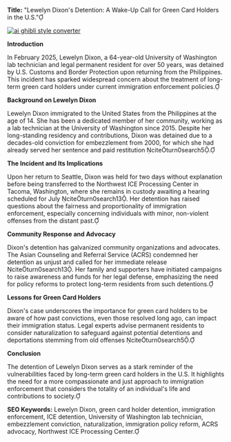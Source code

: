 **Title:** "Lewelyn Dixon's Detention: A Wake-Up Call for Green Card Holders in the U.S."

[![ai ghibli style converter](https://i.imgur.com/dwt8Y5G.gif)](https://witbeam.net/slzx)

**Introduction**

In February 2025, Lewelyn Dixon, a 64-year-old University of Washington lab technician and legal permanent resident for over 50 years, was detained by U.S. Customs and Border Protection upon returning from the Philippines. This incident has sparked widespread concern about the treatment of long-term green card holders under current immigration enforcement policies.

**Background on Lewelyn Dixon**

Lewelyn Dixon immigrated to the United States from the Philippines at the age of 14. She has been a dedicated member of her community, working as a lab technician at the University of Washington since 2015. Despite her long-standing residency and contributions, Dixon was detained due to a decades-old conviction for embezzlement from 2000, for which she had already served her sentence and paid restitution citeturn0search5.

**The Incident and Its Implications**

Upon her return to Seattle, Dixon was held for two days without explanation before being transferred to the Northwest ICE Processing Center in Tacoma, Washington, where she remains in custody awaiting a hearing scheduled for July citeturn0search13. Her detention has raised questions about the fairness and proportionality of immigration enforcement, especially concerning individuals with minor, non-violent offenses from the distant past.

**Community Response and Advocacy**

Dixon's detention has galvanized community organizations and advocates. The Asian Counseling and Referral Service (ACRS) condemned her detention as unjust and called for her immediate release citeturn0search13. Her family and supporters have initiated campaigns to raise awareness and funds for her legal defense, emphasizing the need for policy reforms to protect long-term residents from such detentions.

**Lessons for Green Card Holders**

Dixon's case underscores the importance for green card holders to be aware of how past convictions, even those resolved long ago, can impact their immigration status. Legal experts advise permanent residents to consider naturalization to safeguard against potential detentions and deportations stemming from old offenses citeturn0search5.

**Conclusion**

The detention of Lewelyn Dixon serves as a stark reminder of the vulnerabilities faced by long-term green card holders in the U.S. It highlights the need for a more compassionate and just approach to immigration enforcement that considers the totality of an individual's life and contributions to society.

**SEO Keywords:** Lewelyn Dixon, green card holder detention, immigration enforcement, ICE detention, University of Washington lab technician, embezzlement conviction, naturalization, immigration policy reform, ACRS advocacy, Northwest ICE Processing Center. 